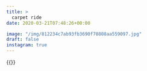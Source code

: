 ```yaml
---
title: >
  carpet ride
date: 2020-03-21T07:48:26+00:00

image: "/img/812234c7ab93fb3690f70808aa559097.jpg"
draft: false
instagram: true
---
```


{{<photo src="/img/812234c7ab93fb3690f70808aa559097.jpg">}}
